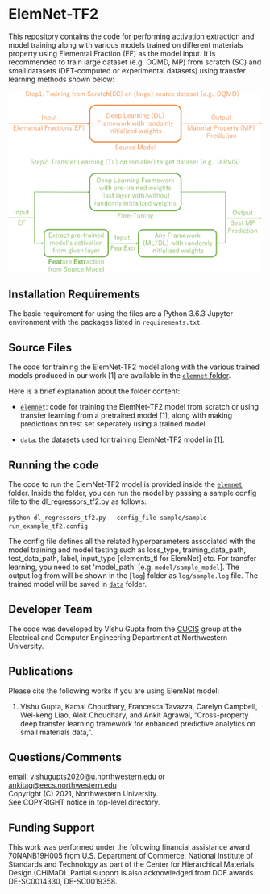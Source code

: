 # ElemNet-TF2

This repository contains the code for performing activation extraction and model training along with various models trained on different materials property using Elemental Fraction (EF) as the model input. It is recommended to train large dataset (e.g. OQMD, MP) from scratch (SC) and small datasets (DFT-computed or experimental datasets) using transfer learning methods shown below:

<p align="center">
  <img src="images/workflow.png" width="600">
</p>

## Installation Requirements

The basic requirement for using the files are a Python 3.6.3 Jupyter environment with the packages listed in `requirements.txt`.

## Source Files

The code for training the ElemNet-TF2 model along with the various trained models produced in our work [1] are available in the [`elemnet` folder](./elemnet).
  
Here is a brief explanation about the folder content:

* [`elemnet`](./elemnet): code for training the ElemNet-TF2 model from scratch or using transfer learning from a pretrained model [1], along with making predictions on test set seperately using a trained model.

* [`data`](./data): the datasets used for training ElemNet-TF2 model in [1].

## Running the code

The code to run the ElemNet-TF2 model is provided inside the [`elemnet`](./elemnet) folder. Inside the folder, you can run the model by passing a sample config file to the dl_regressors_tf2.py as follows:

`python dl_regressors_tf2.py --config_file sample/sample-run_example_tf2.config`

The config file defines all the related hyperparameters associated with the model training and model testing such as loss_type, training_data_path, test_data_path, label, input_type [elements_tl for ElemNet] etc. For transfer learning, you need to set 'model_path' [e.g. `model/sample_model`]. The output log
from will be shown in the [`log`] folder as `log/sample.log` file. The trained model will be saved in [`data`](./model) folder.

## Developer Team

The code was developed by Vishu Gupta from the <a href="http://cucis.ece.northwestern.edu/">CUCIS</a> group at the Electrical and Computer Engineering Department at Northwestern University.

## Publications

Please cite the following works if you are using ElemNet model:

1. Vishu Gupta, Kamal Choudhary, Francesca Tavazza, Carelyn Campbell, Wei-keng Liao, Alok Choudhary, and Ankit Agrawal, “Cross-property deep transfer learning framework for enhanced predictive analytics on small materials data,”.

## Questions/Comments

email: vishugupts2020@u.northwestern.edu or ankitag@eecs.northwestern.edu</br>
Copyright (C) 2021, Northwestern University.<br/>
See COPYRIGHT notice in top-level directory.

## Funding Support

This work was performed under the following financial assistance award 70NANB19H005 from U.S. Department of Commerce, National Institute of Standards and Technology as part of the Center for Hierarchical Materials Design (CHiMaD). Partial support is also acknowledged from DOE awards DE-SC0014330, DE-SC0019358.
